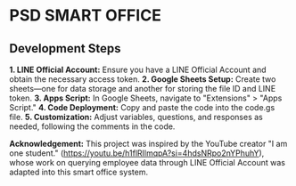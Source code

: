 # PSD SMART OFFICE
## Development Steps
**1. LINE Official Account:** Ensure you have a LINE Official Account and obtain the necessary access token.
**2. Google Sheets Setup:** Create two sheets—one for data storage and another for storing the file ID and LINE token.
**3. Apps Script:** In Google Sheets, navigate to "Extensions" > "Apps Script."
**4. Code Deployment:** Copy and paste the code into the code.gs file.
**5. Customization:** Adjust variables, questions, and responses as needed, following the comments in the code.

**Acknowledgement:** This project was inspired by the YouTube creator "I am one student." (https://youtu.be/h1flRIlmqpA?si=4hdsNRpo2nYPhuhY), whose work on querying employee data through LINE Official Account was adapted into this smart office system.
